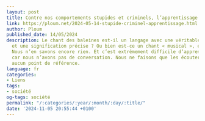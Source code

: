 ```yaml
---
layout: post
title: Contre nos comportements stupides et criminels, l’apprentissage
link: https://ploum.net/2024-05-14-stupide-criminel-apprentissage.html
author: Ploum
published_date: 14/05/2024
description: Le chant des baleines est-il un langage avec une véritable grammaire
  et une signification précise ? Ou bien est-ce un chant « musical », émotionnel ?
  Nous n’en savons encore rien. Et c’est extrêmement difficile d’apprendre leur langage,
  car nous n’avons pas de conversation. Nous ne faisons que les écouter, nous n’avons
  aucun point de référence.
language: fr
categories:
- Liens
tags:
- société
og-tags: société
permalink: "/:categories/:year/:month/:day/:title/"
date: '2024-11-05 20:55:44 +0100'
---
```

